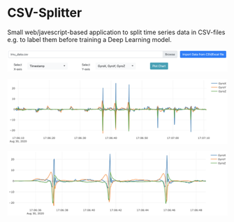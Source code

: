 # CSV-Splitter
Small web/javescript-based application to split time series data in CSV-files e.g. to label them before training a Deep Learning model.

![](docs/1.png)

![](docs/2.png)

![](docs/3.png)


